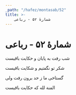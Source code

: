 ```yaml
---
_path: "/hafez/montasab/52"
title: >-
    شمارهٔ ۵۲ - رباعی
---
```

# شمارهٔ ۵۲ - رباعی

<div class="b" id="bn1"><div class="m1"><p>شب رفت به پایان و حکایت باقیست</p></div>
<div class="m2"><p>شکر تو نگفتیم و شکایت باقیست</p></div></div>
<div class="b" id="bn2"><div class="m1"><p>گستاخی ما ز حد برون رفت ولی</p></div>
<div class="m2"><p>المنة لله که حکایت باقیست</p></div></div>
